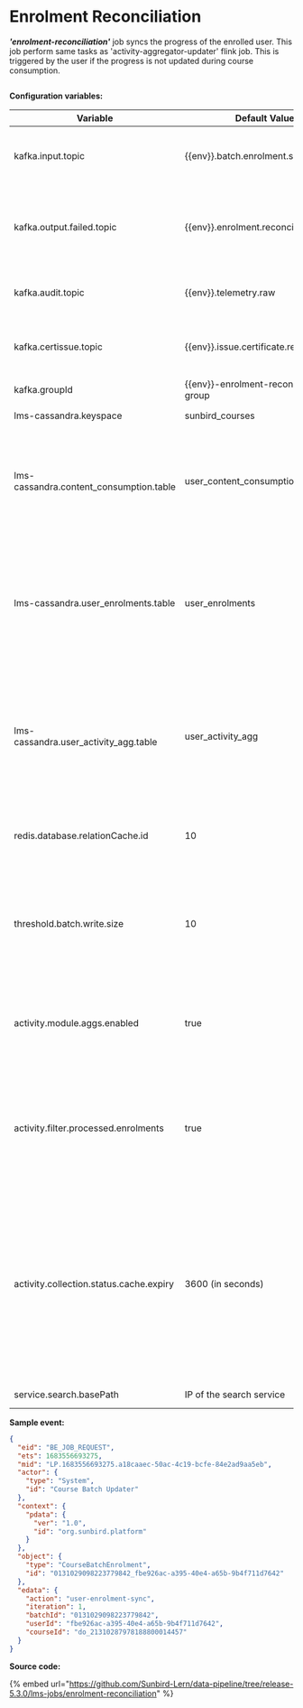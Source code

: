 # Enrolment Reconciliation

_**'enrolment-reconciliation'**_ job syncs the progress of the enrolled user. This job perform same tasks as 'activity-aggregator-updater' flink job. This is triggered by the user if the progress is not updated during course consumption.

<div data-full-width="true">

<figure><img src="../../../../.gitbook/assets/Untitled Diagram-enrolment-reconciliation.drawio.png" alt=""><figcaption></figcaption></figure>

</div>

**Configuration variables:**

<table><thead><tr><th width="246">Variable</th><th>Default Value</th><th>Purpose</th></tr></thead><tbody><tr><td>kafka.input.topic</td><td>{{env}}.batch.enrolment.sync.request</td><td>Kafka topic from which messages/events are read to be processed.</td></tr><tr><td>kafka.output.failed.topic</td><td>{{env}}.enrolment.reconciliation.failed</td><td>Kafka topic to which message is written when an exception occurs while processing an event.</td></tr><tr><td>kafka.audit.topic</td><td>{{env}}.telemetry.raw</td><td>Kakfa topic to which and audit message is written to.</td></tr><tr><td>kafka.certissue.topic</td><td>{{env}}.issue.certificate.request</td><td>Kafka topic used to trigger certificate issue pre-processor job</td></tr><tr><td>kafka.groupId</td><td>{{env}}-enrolment-reconciliation-group</td><td>Kafka input topic group Id</td></tr><tr><td>lms-cassandra.keyspace</td><td>sunbird_courses</td><td>Cassandra keyspace name</td></tr><tr><td>lms-cassandra.content_consumption.table</td><td>user_content_consumption</td><td>Cassandra table used to store content wise data for a collection of a batch by a user. Content progress, status etc</td></tr><tr><td>lms-cassandra.user_enrolments.table</td><td>user_enrolments</td><td>Cassandra table used to store user enrolment data in a collection of a particular batch. This also holds the consumption progress, enrolment status and issued certificate details</td></tr><tr><td>lms-cassandra.user_activity_agg.table</td><td>user_activity_agg</td><td>Cassandra table used to store user consumption aggregate details of a collection in a batch. Aggregates like the consumption completed content count</td></tr><tr><td>redis.database.relationCache.id</td><td>10</td><td>Redis index from which computed data like leafnodes and optionalnodes is read. </td></tr><tr><td>threshold.batch.write.size</td><td>10</td><td>Property used to specify batch size of the database update queries while updating a specific cassandra table in batch format</td></tr><tr><td>activity.module.aggs.enabled</td><td>true</td><td>Used to configure if the consumption aggregation calculation is to be enabled on course leaf nodes </td></tr><tr><td>activity.filter.processed.enrolments</td><td>true</td><td>Used to configure if the activity aggregation process is to be skipped for user enrolments with status 2 (completed courses)</td></tr><tr><td>activity.collection.status.cache.expiry</td><td>3600 (in seconds)</td><td>Expiry time of TTL cache set  to read or store latest collection 'status' information. If latest TTL cache doesnt have collection 'status' information, then the same is read from Search service configured below and TTL cache will be updated.</td></tr><tr><td>service.search.basePath</td><td>IP of the search service</td><td>IP of the search service</td></tr></tbody></table>

**Sample event:**

```json
{
  "eid": "BE_JOB_REQUEST",
  "ets": 1683556693275,
  "mid": "LP.1683556693275.a18caaec-50ac-4c19-bcfe-84e2ad9aa5eb",
  "actor": {
    "type": "System",
    "id": "Course Batch Updater"
  },
  "context": {
    "pdata": {
      "ver": "1.0",
      "id": "org.sunbird.platform"
    }
  },
  "object": {
    "type": "CourseBatchEnrolment",
    "id": "0131029098223779842_fbe926ac-a395-40e4-a65b-9b4f711d7642"
  },
  "edata": {
    "action": "user-enrolment-sync",
    "iteration": 1,
    "batchId": "0131029098223779842",
    "userId": "fbe926ac-a395-40e4-a65b-9b4f711d7642",
    "courseId": "do_21310287978188800014457"
  }
}
```

**Source code:**

{% embed url="https://github.com/Sunbird-Lern/data-pipeline/tree/release-5.3.0/lms-jobs/enrolment-reconciliation" %}
